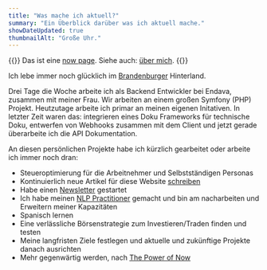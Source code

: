 ```yaml
---
title: "Was mache ich aktuell?"
summary: "Ein Überblick darüber was ich aktuell mache."
showDateUpdated: true
thumbnailAlt: "Große Uhr."
---
```


{{<lead>}}
Das ist eine [now page](https://nownownow.com/about). Siehe auch: [über mich](about).
{{</lead>}}

Ich lebe immer noch glücklich im [Brandenburger][ee] Hinterland.

Drei Tage die Woche arbeite ich als Backend Entwickler bei Endava, zusammen
mit meiner Frau.
Wir arbeiten an einem großen Symfony (PHP) Projekt.
Heutzutage arbeite ich primar an meinen eigenen Initativen.
In letzter Zeit waren das: integrieren eines Doku Frameworks für technische
Doku, entwerfen von Webhooks zusammen mit dem Client und jetzt gerade
überarbeite ich die API Dokumentation.

An diesen persönlichen Projekte habe ich kürzlich gearbeitet oder arbeite
ich immer noch dran:
- Steueroptimierung für die Arbeitnehmer und Selbstständigen Personas
- Kontinuierlich neue Artikel für diese Website [schreiben](project/writing-365)
- Habe einen [Newsletter](newsletter) gestartet
- Ich habe meinen [NLP Practitioner](review/nlp23) gemacht und bin am
nacharbeiten und Erweitern meiner Kapazitäten
- Spanisch lernen
- Eine verlässliche Börsenstrategie zum Investieren/Traden finden und testen
- Meine langfristen Ziele festlegen und aktuelle und zukünftige Projekte
danach ausrichten
- Mehr gegenwärtig werden, nach [The Power of Now]

[ee]: https://www.openstreetmap.org/relation/62505
[The Power of Now]: https://amzn.to/4fWh9pA
